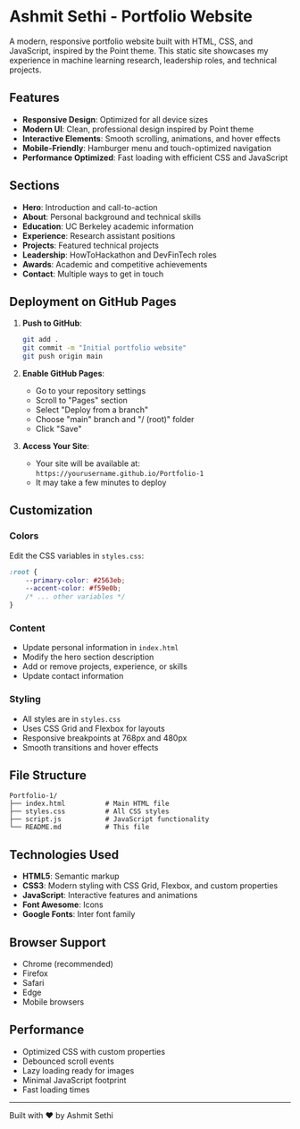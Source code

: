 # Ashmit Sethi - Portfolio Website

A modern, responsive portfolio website built with HTML, CSS, and JavaScript, inspired by the Point theme. This static site showcases my experience in machine learning research, leadership roles, and technical projects.

## Features

- **Responsive Design**: Optimized for all device sizes
- **Modern UI**: Clean, professional design inspired by Point theme
- **Interactive Elements**: Smooth scrolling, animations, and hover effects
- **Mobile-Friendly**: Hamburger menu and touch-optimized navigation
- **Performance Optimized**: Fast loading with efficient CSS and JavaScript

## Sections

- **Hero**: Introduction and call-to-action
- **About**: Personal background and technical skills
- **Education**: UC Berkeley academic information
- **Experience**: Research assistant positions
- **Projects**: Featured technical projects
- **Leadership**: HowToHackathon and DevFinTech roles
- **Awards**: Academic and competitive achievements
- **Contact**: Multiple ways to get in touch

## Deployment on GitHub Pages

1. **Push to GitHub**:
   ```bash
   git add .
   git commit -m "Initial portfolio website"
   git push origin main
   ```

2. **Enable GitHub Pages**:
   - Go to your repository settings
   - Scroll to "Pages" section
   - Select "Deploy from a branch"
   - Choose "main" branch and "/ (root)" folder
   - Click "Save"

3. **Access Your Site**:
   - Your site will be available at: `https://yourusername.github.io/Portfolio-1`
   - It may take a few minutes to deploy

## Customization

### Colors
Edit the CSS variables in `styles.css`:
```css
:root {
    --primary-color: #2563eb;
    --accent-color: #f59e0b;
    /* ... other variables */
}
```

### Content
- Update personal information in `index.html`
- Modify the hero section description
- Add or remove projects, experience, or skills
- Update contact information

### Styling
- All styles are in `styles.css`
- Uses CSS Grid and Flexbox for layouts
- Responsive breakpoints at 768px and 480px
- Smooth transitions and hover effects

## File Structure

```
Portfolio-1/
├── index.html          # Main HTML file
├── styles.css          # All CSS styles
├── script.js           # JavaScript functionality
└── README.md           # This file
```

## Technologies Used

- **HTML5**: Semantic markup
- **CSS3**: Modern styling with CSS Grid, Flexbox, and custom properties
- **JavaScript**: Interactive features and animations
- **Font Awesome**: Icons
- **Google Fonts**: Inter font family

## Browser Support

- Chrome (recommended)
- Firefox
- Safari
- Edge
- Mobile browsers

## Performance

- Optimized CSS with custom properties
- Debounced scroll events
- Lazy loading ready for images
- Minimal JavaScript footprint
- Fast loading times

---

Built with ❤️ by Ashmit Sethi
